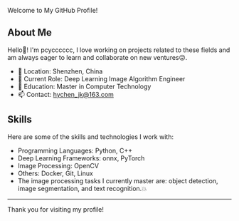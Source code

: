  Welcome to My GitHub Profile!

## About Me

Hello👋! I'm pcycccccc, I love working on projects related to these fields and am always eager to learn and collaborate on new ventures😜.

- 🌴 Location: Shenzhen, China
- 💼 Current Role: Deep Learning Image Algorithm Engineer
- 🌺 Education: Master in Computer Technology
- 📫 Contact: hychen_jk@163.com

## Skills

Here are some of the skills and technologies I work with:

- Programming Languages:  Python, C++
- Deep Learning Frameworks: onnx, PyTorch
- Image Processing: OpenCV
- Others: Docker, Git, Linux
- The image processing tasks I currently master are: object detection, image segmentation, and text recognition.💥

---

Thank you for visiting my profile!
